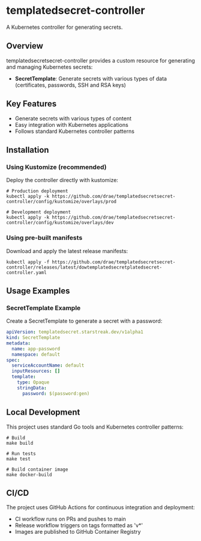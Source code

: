 # templatedsecret-controller

A Kubernetes controller for generating secrets.

## Overview

templatedsecretsecret-controller provides a custom resource for generating and managing Kubernetes secrets:

- **SecretTemplate**: Generate secrets with various types of data (certificates, passwords, SSH and RSA keys)

## Key Features

- Generate secrets with various types of content
- Easy integration with Kubernetes applications
- Follows standard Kubernetes controller patterns

## Installation

### Using Kustomize (recommended)

Deploy the controller directly with kustomize:

```shell
# Production deployment
kubectl apply -k https://github.com/drae/templatedsecretsecret-controller/config/kustomize/overlays/prod

# Development deployment
kubectl apply -k https://github.com/drae/templatedsecretsecret-controller/config/kustomize/overlays/dev
```

### Using pre-built manifests

Download and apply the latest release manifests:

```shell
kubectl apply -f https://github.com/drae/templatedsecretsecret-controller/releases/latest/dowtemplatedsecretplatedsecret-controller.yaml
```

## Usage Examples

### SecretTemplate Example

Create a SecretTemplate to generate a secret with a password:

```yaml
apiVersion: templatedsecret.starstreak.dev/v1alpha1
kind: SecretTemplate
metadata:
  name: app-password
  namespace: default
spec:
  serviceAccountName: default
  inputResources: []
  template:
    type: Opaque
    stringData:
      password: $(password:gen)
```

## Local Development

This project uses standard Go tools and Kubernetes controller patterns:

```shell
# Build
make build

# Run tests
make test

# Build container image
make docker-build
```

## CI/CD

The project uses GitHub Actions for continuous integration and deployment:

- CI workflow runs on PRs and pushes to main
- Release workflow triggers on tags formatted as 'v*'
- Images are published to GitHub Container Registry

